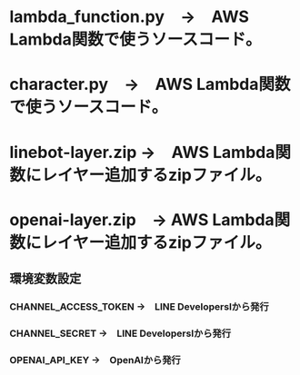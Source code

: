 # lambda_function.py　→　AWS Lambda関数で使うソースコード。
# character.py　→　AWS Lambda関数で使うソースコード。
# linebot-layer.zip →　AWS Lambda関数にレイヤー追加するzipファイル。
# openai-layer.zip　→ AWS Lambda関数にレイヤー追加するzipファイル。

## 環境変数設定
### CHANNEL_ACCESS_TOKEN →　LINE Developerslから発行
### CHANNEL_SECRET  →　LINE Developerslから発行
### OPENAI_API_KEY →　OpenAIから発行